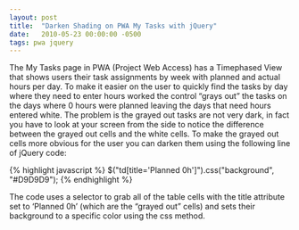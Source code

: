 ```yaml
---
layout: post
title:  "Darken Shading on PWA My Tasks with jQuery"
date:   2010-05-23 00:00:00 -0500
tags: pwa jquery
---
```


The My Tasks page in PWA (Project Web Access) has a
Timephased View that shows users their task assignments by week with planned and
actual hours per day.  To make it easier on the user to quickly find the tasks
by day where they need to enter hours worked the control “grays out” the tasks
on the days where 0 hours were planned leaving the days that need hours entered
white.  The problem is the grayed out tasks are not very dark, in fact you have
to look at your screen from the side to notice the difference between the grayed
out cells and the white cells.  To make the grayed out cells more obvious for
the user you can darken them using the following line of jQuery
code:

{% highlight javascript %}
$("td[title='Planned 0h']").css("background", "#D9D9D9");
{% endhighlight %}

The code uses a selector to grab all of the table
cells with the title attribute set to ‘Planned 0h’ (which are the “grayed out”
cells) and sets their background to a specific color using the css method.